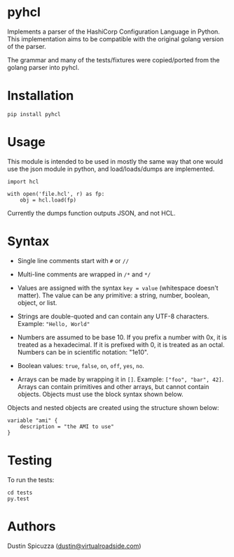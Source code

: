pyhcl 
=====

Implements a parser of the HashiCorp Configuration Language in Python. This
implementation aims to be compatible with the original golang version of the
parser.

The grammar and many of the tests/fixtures were copied/ported from the golang
parser into pyhcl. 

Installation
============

	pip install pyhcl

Usage
=====

This module is intended to be used in mostly the same way that one would use
the json module in python, and load/loads/dumps are implemented.

	import hcl
	
	with open('file.hcl', r) as fp:
		obj = hcl.load(fp)

Currently the dumps function outputs JSON, and not HCL.

Syntax
======

  * Single line comments start with `#` or `//`

  * Multi-line comments are wrapped in `/*` and `*/`

  * Values are assigned with the syntax `key = value` (whitespace doesn't
    matter). The value can be any primitive: a string, number, boolean,
    object, or list.

  * Strings are double-quoted and can contain any UTF-8 characters.
    Example: `"Hello, World"`

  * Numbers are assumed to be base 10. If you prefix a number with 0x,
    it is treated as a hexadecimal. If it is prefixed with 0, it is
    treated as an octal. Numbers can be in scientific notation: "1e10".

  * Boolean values: `true`, `false`, `on`, `off`, `yes`, `no`.

  * Arrays can be made by wrapping it in `[]`. Example:
    `["foo", "bar", 42]`. Arrays can contain primitives
    and other arrays, but cannot contain objects. Objects must
    use the block syntax shown below.

Objects and nested objects are created using the structure shown below:

```
variable "ami" {
    description = "the AMI to use"
}
```


	
Testing
=======

To run the tests:

	cd tests
	py.test

Authors
=======

Dustin Spicuzza (dustin@virtualroadside.com)
